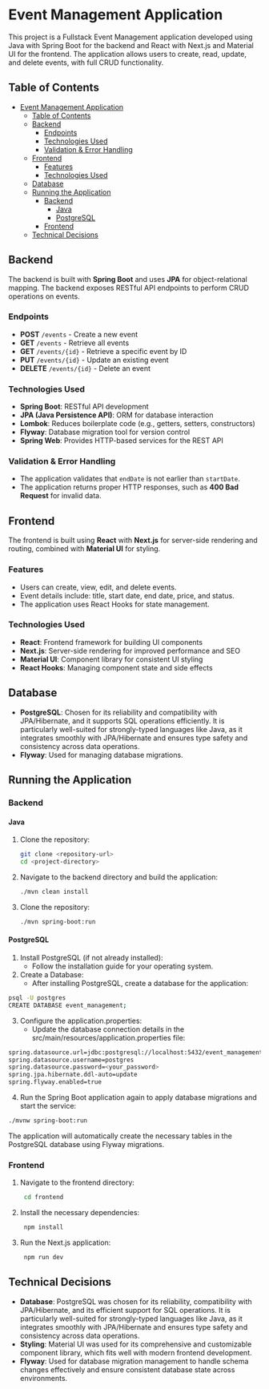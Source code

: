 # Event Management Application

This project is a Fullstack Event Management application developed using Java with Spring Boot for the backend and React with Next.js and Material UI for the frontend. The application allows users to create, read, update, and delete events, with full CRUD functionality.

## Table of Contents

- [Event Management Application](#event-management-application)
  - [Table of Contents](#table-of-contents)
  - [Backend](#backend)
    - [Endpoints](#endpoints)
    - [Technologies Used](#technologies-used)
    - [Validation \& Error Handling](#validation--error-handling)
  - [Frontend](#frontend)
    - [Features](#features)
    - [Technologies Used](#technologies-used-1)
  - [Database](#database)
  - [Running the Application](#running-the-application)
    - [Backend](#backend-1)
      - [Java](#java)
      - [PostgreSQL](#postgresql)
    - [Frontend](#frontend-1)
  - [Technical Decisions](#technical-decisions)

## Backend

The backend is built with **Spring Boot** and uses **JPA** for object-relational mapping. The backend exposes RESTful API endpoints to perform CRUD operations on events.

### Endpoints

- **POST** `/events` - Create a new event
- **GET** `/events` - Retrieve all events
- **GET** `/events/{id}` - Retrieve a specific event by ID
- **PUT** `/events/{id}` - Update an existing event
- **DELETE** `/events/{id}` - Delete an event

### Technologies Used

- **Spring Boot**: RESTful API development
- **JPA (Java Persistence API)**: ORM for database interaction
- **Lombok**: Reduces boilerplate code (e.g., getters, setters, constructors)
- **Flyway**: Database migration tool for version control
- **Spring Web**: Provides HTTP-based services for the REST API

### Validation & Error Handling

- The application validates that `endDate` is not earlier than `startDate`.
- The application returns proper HTTP responses, such as **400 Bad Request** for invalid data.

## Frontend

The frontend is built using **React** with **Next.js** for server-side rendering and routing, combined with **Material UI** for styling.

### Features

- Users can create, view, edit, and delete events.
- Event details include: title, start date, end date, price, and status.
- The application uses React Hooks for state management.

### Technologies Used

- **React**: Frontend framework for building UI components
- **Next.js**: Server-side rendering for improved performance and SEO
- **Material UI**: Component library for consistent UI styling
- **React Hooks**: Managing component state and side effects

## Database

- **PostgreSQL**: Chosen for its reliability and compatibility with JPA/Hibernate, and it supports SQL operations efficiently. It is particularly well-suited for strongly-typed languages like Java, as it integrates smoothly with JPA/Hibernate and ensures type safety and consistency across data operations.
- **Flyway**: Used for managing database migrations.

## Running the Application

### Backend

#### Java

1. Clone the repository:

   ```bash
   git clone <repository-url>
   cd <project-directory>
   ```

2. Navigate to the backend directory and build the application:

   ```bash
   ./mvn clean install
   ```

3. Clone the repository:
   ```bash
   ./mvn spring-boot:run
   ```

#### PostgreSQL

1. Install PostgreSQL (if not already installed):
   - Follow the installation guide for your operating system.
2. Create a Database:
   - After installing PostgreSQL, create a database for the application:

```bash
psql -U postgres
CREATE DATABASE event_management;
```

3. Configure the application.properties:
   - Update the database connection details in the src/main/resources/application.properties file:

```bash
spring.datasource.url=jdbc:postgresql://localhost:5432/event_management
spring.datasource.username=postgres
spring.datasource.password=<your_password>
spring.jpa.hibernate.ddl-auto=update
spring.flyway.enabled=true
```

4. Run the Spring Boot application again to apply database migrations and start the service:

```bash
./mvnw spring-boot:run
```

The application will automatically create the necessary tables in the PostgreSQL database using Flyway migrations.

### Frontend

1. Navigate to the frontend directory:

   ```bash
    cd frontend
   ```

2. Install the necessary dependencies:

   ```bash
    npm install
   ```

3. Run the Next.js application:
   ```bash
    npm run dev
   ```

## Technical Decisions

- **Database**: PostgreSQL was chosen for its reliability, compatibility with JPA/Hibernate, and its efficient support for SQL operations. It is particularly well-suited for strongly-typed languages like Java, as it integrates smoothly with JPA/Hibernate and ensures type safety and consistency across data operations.
- **Styling**: Material UI was used for its comprehensive and customizable component library, which fits well with modern frontend development.
- **Flyway**: Used for database migration management to handle schema changes effectively and ensure consistent database state across environments.
